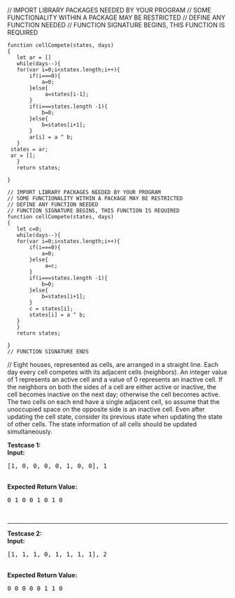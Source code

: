 // IMPORT LIBRARY PACKAGES NEEDED BY YOUR PROGRAM
// SOME FUNCTIONALITY WITHIN A PACKAGE MAY BE RESTRICTED
// DEFINE ANY FUNCTION NEEDED
// FUNCTION SIGNATURE BEGINS, THIS FUNCTION IS REQUIRED
```
function cellCompete(states, days)
{
   let ar = []
   while(days--){
   for(var i=0;i<states.length;i++){
       if(i===0){
           a=0;
       }else{
            a=states[i-1];
       }
       if(i===states.length -1){
           b=0;
       }else{
           b=states[i+1];
       }
       ar[i] = a ^ b;
   }
 states = ar;
 ar = [];
   }
   return states;
  
}
```
```
// IMPORT LIBRARY PACKAGES NEEDED BY YOUR PROGRAM
// SOME FUNCTIONALITY WITHIN A PACKAGE MAY BE RESTRICTED
// DEFINE ANY FUNCTION NEEDED
// FUNCTION SIGNATURE BEGINS, THIS FUNCTION IS REQUIRED
function cellCompete(states, days)
{
   let c=0;
   while(days--){
   for(var i=0;i<states.length;i++){
       if(i===0){
           a=0;
       }else{
            a=c;
       }
       if(i===states.length -1){
           b=0;
       }else{
           b=states[i+1];
       }
       c = states[i];
       states[i] = a ^ b;
   }
   }
   return states;
  
}
// FUNCTION SIGNATURE ENDS
```
// Eight houses, represented as cells, are arranged in a straight line. Each day every cell competes with its adjacent cells (neighbors). An integer value of 1 represents an active cell and a value of 0 represents an inactive cell. If the neighbors on both the sides of a cell are either active or inactive, the cell becomes inactive on the next day; otherwise the cell becomes active. The two cells on each end have a single adjacent cell, so assume that the unoccupied space on the opposite side is an inactive cell. Even after updating the cell state, consider its previous state when updating the state of other cells. The state information of all cells should be updated simultaneously.

<div ng-if="data.isUserTestCase === 0" ng-bind-html="data.testCases.content" class="ng-binding ng-scope"><b>Testcase 1:</b><br><b>Input:</b><br><pre>[1, 0, 0, 0, 0, 1, 0, 0], 1</pre><br><b>Expected Return Value:</b><br><pre>0 1 0 0 1 0 1 0</pre><br><hr><b>Testcase 2:</b><br><b>Input:</b><br><pre>[1, 1, 1, 0, 1, 1, 1, 1], 2</pre><br><b>Expected Return Value:</b><br><pre>0 0 0 0 0 1 1 0</pre></div>